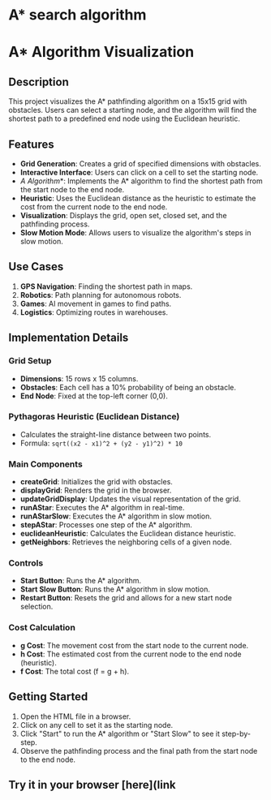 # A* search algorithm

# A* Algorithm Visualization

## Description

This project visualizes the A* pathfinding algorithm on a 15x15 grid with obstacles. Users can select a starting node, and the algorithm will find the shortest path to a predefined end node using the Euclidean heuristic.

## Features

- **Grid Generation**: Creates a grid of specified dimensions with obstacles.
- **Interactive Interface**: Users can click on a cell to set the starting node.
- **A* Algorithm**: Implements the A* algorithm to find the shortest path from the start node to the end node.
- **Heuristic**: Uses the Euclidean distance as the heuristic to estimate the cost from the current node to the end node.
- **Visualization**: Displays the grid, open set, closed set, and the pathfinding process.
- **Slow Motion Mode**: Allows users to visualize the algorithm's steps in slow motion.

## Use Cases

1. **GPS Navigation**: Finding the shortest path in maps.
2. **Robotics**: Path planning for autonomous robots.
3. **Games**: AI movement in games to find paths.
4. **Logistics**: Optimizing routes in warehouses.

## Implementation Details

### Grid Setup
- **Dimensions**: 15 rows x 15 columns.
- **Obstacles**: Each cell has a 10% probability of being an obstacle.
- **End Node**: Fixed at the top-left corner (0,0).

### Pythagoras Heuristic (Euclidean Distance)
- Calculates the straight-line distance between two points.
- Formula: `sqrt((x2 - x1)^2 + (y2 - y1)^2) * 10`

### Main Components

- **createGrid**: Initializes the grid with obstacles.
- **displayGrid**: Renders the grid in the browser.
- **updateGridDisplay**: Updates the visual representation of the grid.
- **runAStar**: Executes the A* algorithm in real-time.
- **runAStarSlow**: Executes the A* algorithm in slow motion.
- **stepAStar**: Processes one step of the A* algorithm.
- **euclideanHeuristic**: Calculates the Euclidean distance heuristic.
- **getNeighbors**: Retrieves the neighboring cells of a given node.

### Controls

- **Start Button**: Runs the A* algorithm.
- **Start Slow Button**: Runs the A* algorithm in slow motion.
- **Restart Button**: Resets the grid and allows for a new start node selection.

### Cost Calculation
- **g Cost**: The movement cost from the start node to the current node.
- **h Cost**: The estimated cost from the current node to the end node (heuristic).
- **f Cost**: The total cost (f = g + h).

## Getting Started

1. Open the HTML file in a browser.
2. Click on any cell to set it as the starting node.
3. Click "Start" to run the A* algorithm or "Start Slow" to see it step-by-step.
4. Observe the pathfinding process and the final path from the start node to the end node.

## Try it in your browser [here](link 


